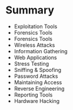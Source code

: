 # Summary

* Exploitation Tools
* Forensics Tools
* Forensics Tools
* Wireless Attacks
* Information Gathering
* Web Applications
* Stress Testing
* Sniffing & Spoofing
* Password Attacks
* Maintaining Access
* Reverse Engineering
* Reporting Tools
* Hardware Hacking

